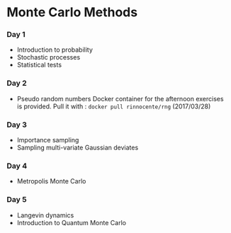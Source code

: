 # Monte Carlo Methods

### Day 1

- Introduction to probability
- Stochastic processes
- Statistical tests

### Day 2

- Pseudo random numbers
  Docker container for the afternoon exercises 
  is provided. Pull it with :
  ```docker pull rinnocente/rng```
  (2017/03/28)

### Day 3

- Importance sampling
- Sampling multi-variate Gaussian deviates

### Day 4

- Metropolis Monte Carlo

### Day 5

- Langevin dynamics
- Introduction to Quantum Monte Carlo

